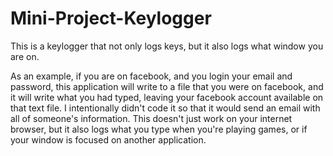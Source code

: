 # Mini-Project-Keylogger
This is a keylogger that not only logs keys, but it also logs what window you are on. 

As an example, if you are on facebook, and you login your email and password, this application will write to a file that you were on facebook, and it will write what you had typed, leaving your facebook account available on that text file. I intentionally didn't code it so that it would send an email with all of someone's information. This doesn't just work on your internet browser, but it also logs what you type when you're playing games, or if your window is focused on another application.

